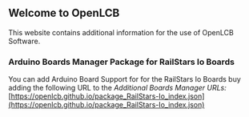 ## Welcome to OpenLCB

This website contains additional information for the use of OpenLCB Software.

### Arduino Boards Manager Package for RailStars Io Boards
You can add Arduino Board Support for for the RailStars Io Boards buy adding the following URL to the _Additional Boards Manager URLs:_
[https://openlcb.github.io/package_RailStars-Io_index.json](https://openlcb.github.io/package_RailStars-Io_index.json)
